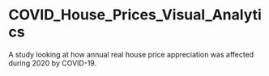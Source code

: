 # COVID_House_Prices_Visual_Analytics
A study looking at how annual real house price appreciation was affected during 2020 by COVID-19.
